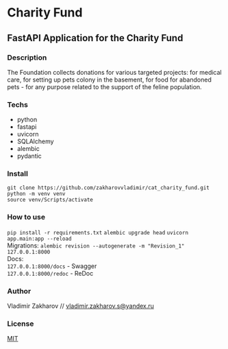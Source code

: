 # Charity Fund

## FastAPI Application for the Charity Fund

### Description 

The Foundation collects donations for various targeted projects: for medical care, for setting up pets colony in the basement, for food for abandoned pets - for any purpose related to the support of the feline population.

### Techs

* python
* fastapi
* uvicorn
* SQLAlchemy
* alembic
* pydantic

### Install

`git clone https://github.com/zakharovvladimir/cat_charity_fund.git`<br>
`python -m venv venv`<br>
`source venv/Scripts/activate`

### How to use

`pip install -r requirements.txt`
`alembic upgrade head`
`uvicorn app.main:app --reload`<br>
Migrations: `alembic revision --autogenerate -m "Revision_1"`<br>
`127.0.0.1:8000`<br>
Docs:<br>
`127.0.0.1:8000/docs` - Swagger<br>
`127.0.0.1:8000/redoc` - ReDoc

### Author

Vladimir Zakharov // vladimir.zakharov.s@yandex.ru

### License
[MIT](https://choosealicense.com/licenses/mit/)
